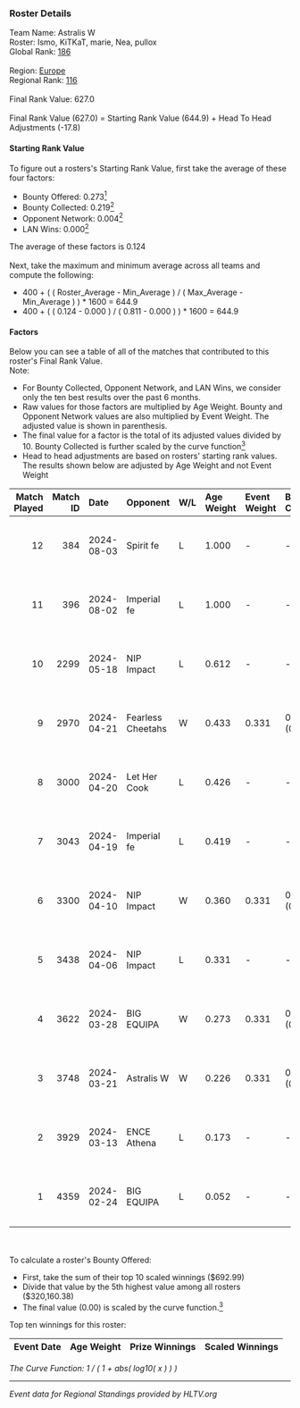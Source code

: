 ### Roster Details<br />
Team Name: Astralis W<br />
Roster: Ismo, KiTKaT, marie, Nea, pullox<br />
Global Rank: [186](../../standings_global_2024_08_14.md)<br />
<br />
Region: [Europe]( ../../standings_europe_2024_08_14.md)<br />
Regional Rank: [116]( ../../standings_europe_2024_08_14.md)<br />
<br />
Final Rank Value:  627.0<br />
<br />
Final Rank Value (627.0) = Starting Rank Value (644.9) + Head To Head Adjustments (-17.8)<br />

#### Starting Rank Value<br />
To figure out a rosters's Starting Rank Value, first take the average of these four factors:<br />
- Bounty Offered: 0.273[<sup>1</sup>](#table2)
- Bounty Collected: 0.219[<sup>2</sup>](#table1)
- Opponent Network: 0.004[<sup>2</sup>](#table1)
- LAN Wins: 0.000[<sup>2</sup>](#table1)

The average of these factors is 0.124<br />
<br />
Next, take the maximum and minimum average across all teams and compute the following:<br />
- 400 + ( ( Roster_Average - Min_Average ) / ( Max_Average - Min_Average ) ) * 1600 = 644.9
- 400 + ( ( 0.124 - 0.000 ) / ( 0.811 - 0.000 ) ) * 1600 = 644.9


#### Factors<br />
Below you can see a table of all of the matches that contributed to this roster's Final Rank Value.<br />
Note:<br />

- For Bounty Collected, Opponent Network, and LAN Wins, we consider only the ten best results over the past 6 months.
- Raw values for those factors are multiplied by Age Weight. Bounty and Opponent Network values are also multiplied by Event Weight. The adjusted value is shown in parenthesis.
- The final value for a factor is the total of its adjusted values divided by 10. Bounty Collected is further scaled by the curve function[<sup>3</sup>](#curveFunction)
- Head to head adjustments are based on rosters' starting rank values. The results shown below are adjusted by Age Weight and not Event Weight
<span id="table1"></span><br />


| Match Played | Match ID | Date       | Opponent          | W/L | Age Weight | Event Weight | Bounty Collected | Opponent Network | LAN Wins  | H2H Adj. | Roster                           |
| -: | -: | :- | :- | :- | :- | :- | :- | :- | :- | -: | :- |
|           12 |      384 | 2024-08-03 | Spirit fe         | L   | 1.000      | -            | -                | -                | -         |   -16.34 | Ismo, KiTKaT, marie, Nea, pullox |
|           11 |      396 | 2024-08-02 | Imperial fe       | L   | 1.000      | -            | -                | -                | -         |    -3.50 | Ismo, KiTKaT, marie, Nea, pullox |
|           10 |     2299 | 2024-05-18 | NIP Impact        | L   | 0.612      | -            | -                | -                | -         |    -8.01 | Ann4, D7, KiTKaT, Nea, pullox    |
|            9 |     2970 | 2024-04-21 | Fearless Cheetahs | W   | 0.433      | 0.331        | 0.002 (0.000)    | 0.053 (0.008)    | 0 (0.000) |     7.37 | Ann4, D7, KiTKaT, Nea, pullox    |
|            8 |     3000 | 2024-04-20 | Let Her Cook      | L   | 0.426      | -            | -                | -                | -         |    -3.07 | Ann4, D7, KiTKaT, Nea, pullox    |
|            7 |     3043 | 2024-04-19 | Imperial fe       | L   | 0.419      | -            | -                | -                | -         |    -1.72 | Ann4, D7, KiTKaT, Nea, pullox    |
|            6 |     3300 | 2024-04-10 | NIP Impact        | W   | 0.360      | 0.331        | 0.007 (0.001)    | 0.205 (0.024)    | 0 (0.000) |     6.73 | Ann4, D7, KiTKaT, Nea, pullox    |
|            5 |     3438 | 2024-04-06 | NIP Impact        | L   | 0.331      | -            | -                | -                | -         |    -4.46 | Ann4, D7, KiTKaT, Nea, pullox    |
|            4 |     3622 | 2024-03-28 | BIG EQUIPA        | W   | 0.273      | 0.331        | 0.016 (0.001)    | 0.121 (0.011)    | 0 (0.000) |     5.46 | Ann4, D7, KiTKaT, Nea, pullox    |
|            3 |     3748 | 2024-03-21 | Astralis W        | W   | 0.226      | 0.331        | 0.001 (0.000)    | 0.015 (0.001)    | 0 (0.000) |     3.15 | Ann4, D7, KiTKaT, Nea, pullox    |
|            2 |     3929 | 2024-03-13 | ENCE Athena       | L   | 0.173      | -            | -                | -                | -         |    -2.85 | Ann4, D7, KiTKaT, Nea, pullox    |
|            1 |     4359 | 2024-02-24 | BIG EQUIPA        | L   | 0.052      | -            | -                | -                | -         |    -0.60 | Ann4, D7, KiTKaT, Nea, pullox    |

<br />
<span id="table2"></span><br />
To calculate a roster's Bounty Offered:<br />

- First, take the sum of their top 10 scaled winnings ($692.99)
- Divide that value by the 5th highest value among all rosters ($320,160.38)
- The final value (0.00) is scaled by the curve function.[<sup>3</sup>](#curveFunction)

Top ten winnings for this roster:<br />

| Event Date | Age Weight | Prize Winnings | Scaled Winnings |
| :- | -: | :- | :- |


<span id="curveFunction"></span>_The Curve Function: 1 / ( 1 + abs( log10( x ) ) )_<br />

---
_Event data for Regional Standings provided by HLTV.org_<br />

